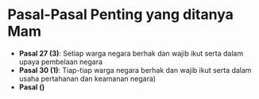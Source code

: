 # Pasal-Pasal Penting yang ditanya Mam

- **Pasal 27 (3)**: Setiap warga negara berhak dan wajib ikut serta dalam upaya pembelaan negara
- **Pasal 30 (1)**: Tiap-tiap warga negara berhak dan wajib ikut serta dalam usaha pertahanan dan keamanan negara) 
- **Pasal  ()**
